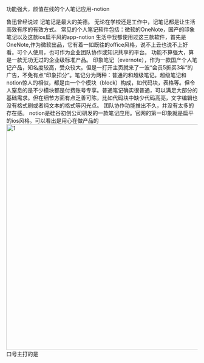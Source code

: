 功能强大，颜值在线的个人笔记应用-notion

鲁迅曾经说过 记笔记是最大的美德。
无论在学校还是工作中，记笔记都是让生活高效有序的有效方式。
常见的个人笔记软件包括：微软的OneNote，国产的印象笔记以及这款ios扁平风的app-notion 
生活中我都使用过这三款软件，首先是OneNote,作为微软出品，它有着一如既往的office风格，说不上丑也说不上好看。可个人使用，也可作为企业团队协作或知识共享的平台。
功能不算强大，算是一款无功无过的企业级标准产品。
印象笔记（evernote），作为一款国产个人笔记产品，知名度较高，受众较大。但是一打开主页就来了一波“会员5折买3年”的广告，不免有点“印象扣分”。笔记分为两种：普通的和超级笔记。超级笔记和notion惊人的相似，都是由一个个模块（block）构成，如代码块，表格等。但令人窒息的是不少模块都是付费账号专享。普通笔记确实很普通，可以满足大部分的基础需求。但在细节方面有点乏善可陈，比如代码块中缺少代码高亮，文字编辑也没有格式刷或者纯文本的格式等闪光点。
团队协作功能推出不久，并没有太多的存在感。
notion是硅谷初创公司研发的一款笔记应用。官网的第一印象就是扁平的ios风格。可以看出是用心在做产品的
<img width="594" alt="1" src="https://user-images.githubusercontent.com/47420814/120107499-ce465080-c193-11eb-90b2-e9dea5a908b9.png">
口号主打的是

